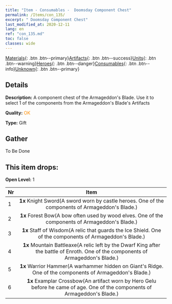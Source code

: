 ```yaml
---
title: "Item - Consumables -  Doomsday Component Chest"
permalink: /Items/con_135/
excerpt: " Doomsday Component Chest"
last_modified_at: 2020-12-11
lang: en
ref: "con_135.md"
toc: false
classes: wide
---
```

 [Materials](/Items/){: .btn .btn--primary}[Artifacts](/Items/Artifacts/){: .btn .btn--success}[Units](/Items/Units/){: .btn .btn--warning}[Heroes](/Items/Heroes/){: .btn .btn--danger}[Consumables](/Items/Consumables/){: .btn .btn--info}[Unknown](/Items/Unknown/){: .btn .btn--primary}

## Details
 **Description:** A component chest of the Armageddon's Blade. Use it to select 1 of the components from the Armageddon's Blade's Artifacts

 **Quality:** <span style="color: #FF8C00">OK</span>

 **Type:** Gift

## Gather

  To Be Done

## This item drops:

 **Open Level:** 1

  | Nr |      Item    |
  |:---|:------------:|
  | 1 |  **1x** Knight Sword(A sword worn by castle heroes. One of the components of Armageddon's Blade.) | 
  | 2 |  **1x** Forest Bow(A bow often used by wood elves. One of the components of Armageddon's Blade.) | 
  | 3 |  **1x** Staff of Wisdom(A relic that guards the Ice Shield. One of the components of Armageddon's Blade.) | 
  | 4 |  **1x** Mountain Battleaxe(A relic left by the Dwarf King after the battle of Enroth. One of the components of Armageddon's Blade.) | 
  | 5 |  **1x** Warrior Hammer(A warhammer hidden on Giant's Ridge. One of the components of Armageddon's Blade.) | 
  | 6 |  **1x** Examplar Crossbow(An artifact worn by Hero Gelu before he came of age. One of the components of Armageddon's Blade.) | 

